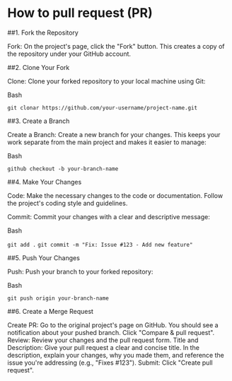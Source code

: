 # How to pull request (PR)


##1. Fork the Repository

Fork: On the project's page, click the "Fork" button. This creates a copy of the repository under your GitHub account.

##2. Clone Your Fork

Clone: Clone your forked repository to your local machine using Git:

Bash

```git clonar https://github.com/your-username/project-name.git```

##3. Create a Branch

Create a Branch: Create a new branch for your changes. This keeps your work separate from the main project and makes it easier to manage:

Bash

```github checkout -b your-branch-name```

##4. Make Your Changes

Code: Make the necessary changes to the code or documentation. Follow the project's coding style and guidelines.

Commit: Commit your changes with a clear and descriptive message:

Bash

```git add .```
```git commit -m "Fix: Issue #123 - Add new feature"```

##5. Push Your Changes

Push: Push your branch to your forked repository:

Bash

```git push origin your-branch-name```

##6. Create a Merge Request

Create PR: Go to the original project's page on GitHub. You should see a notification about your pushed branch. Click "Compare & pull request".
Review: Review your changes and the pull request form.
Title and Description: Give your pull request a clear and concise title. In the description, explain your changes, why you made them, and reference the issue you're addressing (e.g., "Fixes #123").
Submit: Click "Create pull request".
